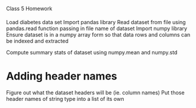Class 5 Homework

####

Load diabetes data set
Import pandas library
Read dataset from file using pandas.read function passing in file name of dataset
Import numpy library
Ensure dataset is in a numpy array form so that data rows and columns can be indexed and extracted 

Compute summary stats of dataset using numpy.mean and numpy.std

# Adding header names
Figure out what the dataset headers will be (ie. column names)
Put those header names of string type into a list of its own
